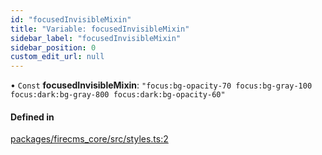 ```yaml
---
id: "focusedInvisibleMixin"
title: "Variable: focusedInvisibleMixin"
sidebar_label: "focusedInvisibleMixin"
sidebar_position: 0
custom_edit_url: null
---
```


• `Const` **focusedInvisibleMixin**: ``"focus:bg-opacity-70 focus:bg-gray-100 focus:dark:bg-gray-800 focus:dark:bg-opacity-60"``

#### Defined in

[packages/firecms_core/src/styles.ts:2](https://github.com/FireCMSco/firecms/blob/d45f3739/packages/firecms_core/src/styles.ts#L2)
